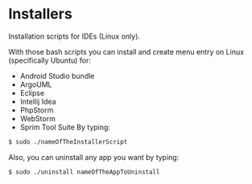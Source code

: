 # Installers
Installation scripts for IDEs (Linux only).

With those bash scripts you can install and create menu entry on Linux (specifically Ubuntu) for:
* Android Studio bundle
* ArgoUML
* Eclipse
* Intellij Idea
* PhpStorm
* WebStorm
* Sprim Tool Suite
By typing:

````bash
$ sudo ./nameOfTheInstallerScript
````


Also, you can uninstall any app you want by typing:

````bash
$ sudo ./uninstall nameOfTheAppToUninstall
````
